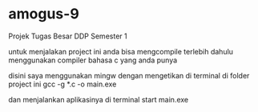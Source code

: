 # amogus-9
Projek Tugas Besar DDP Semester 1

untuk menjalakan project ini anda bisa mengcompile terlebih dahulu menggunakan compiler bahasa c yang anda punya

disini saya menggunakan mingw dengan mengetikan di terminal di folder project ini
gcc -g *.c -o main.exe

dan menjalankan aplikasinya di terminal
start main.exe
